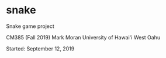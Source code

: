 # snake
Snake game project

CM385 (Fall 2019)
Mark Moran
University of Hawai'i West Oahu

Started: September 12, 2019

